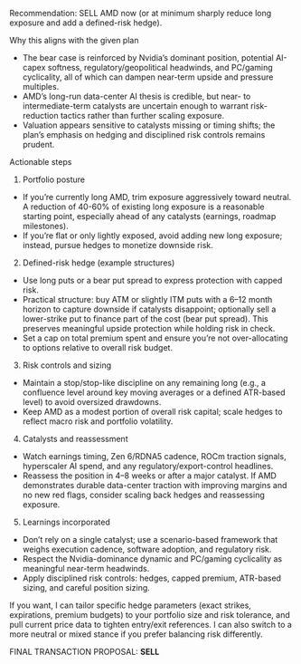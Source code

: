 Recommendation: SELL AMD now (or at minimum sharply reduce long exposure and add a defined-risk hedge).

Why this aligns with the given plan
- The bear case is reinforced by Nvidia’s dominant position, potential AI-capex softness, regulatory/geopolitical headwinds, and PC/gaming cyclicality, all of which can dampen near-term upside and pressure multiples.
- AMD’s long-run data-center AI thesis is credible, but near- to intermediate-term catalysts are uncertain enough to warrant risk-reduction tactics rather than further scaling exposure.
- Valuation appears sensitive to catalysts missing or timing shifts; the plan’s emphasis on hedging and disciplined risk controls remains prudent.

Actionable steps
1) Portfolio posture
- If you’re currently long AMD, trim exposure aggressively toward neutral. A reduction of 40-60% of existing long exposure is a reasonable starting point, especially ahead of any catalysts (earnings, roadmap milestones).
- If you’re flat or only lightly exposed, avoid adding new long exposure; instead, pursue hedges to monetize downside risk.

2) Defined-risk hedge (example structures)
- Use long puts or a bear put spread to express protection with capped risk.
- Practical structure: buy ATM or slightly ITM puts with a 6–12 month horizon to capture downside if catalysts disappoint; optionally sell a lower-strike put to finance part of the cost (bear put spread). This preserves meaningful upside protection while holding risk in check.
- Set a cap on total premium spent and ensure you’re not over-allocating to options relative to overall risk budget.

3) Risk controls and sizing
- Maintain a stop/stop-like discipline on any remaining long (e.g., a confluence level around key moving averages or a defined ATR-based level) to avoid oversized drawdowns.
- Keep AMD as a modest portion of overall risk capital; scale hedges to reflect macro risk and portfolio volatility.

4) Catalysts and reassessment
- Watch earnings timing, Zen 6/RDNA5 cadence, ROCm traction signals, hyperscaler AI spend, and any regulatory/export-control headlines.
- Reassess the position in 4–8 weeks or after a major catalyst. If AMD demonstrates durable data-center traction with improving margins and no new red flags, consider scaling back hedges and reassessing exposure.

5) Learnings incorporated
- Don’t rely on a single catalyst; use a scenario-based framework that weighs execution cadence, software adoption, and regulatory risk.
- Respect the Nvidia-dominance dynamic and PC/gaming cyclicality as meaningful near-term headwinds.
- Apply disciplined risk controls: hedges, capped premium, ATR-based sizing, and careful position sizing.

If you want, I can tailor specific hedge parameters (exact strikes, expirations, premium budgets) to your portfolio size and risk tolerance, and pull current price data to tighten entry/exit references. I can also switch to a more neutral or mixed stance if you prefer balancing risk differently.

FINAL TRANSACTION PROPOSAL: **SELL**